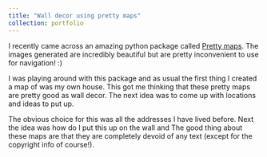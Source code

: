 ```yaml
---
title: "Wall decor using pretty maps"
collection: portfolio
---
```


I recently came across an amazing python package called [Pretty maps](https://github.com/marceloprates/prettymaps). The images generated are incredibly beautiful but are pretty inconvenient to use for navigation! :)


I was playing around with this package and as usual the first thing I created a map of was my own house. This got me thinking that these pretty maps are pretty good as wall decor. The next idea was to come up with locations and ideas to put up. 

The obvious choice for this was all the addresses I have lived before. Next the idea was how do I put this up on the wall and The good thing about these maps are that they are completely devoid of any text (except for the copyright info of course!). 
